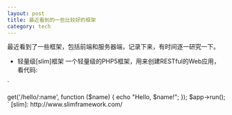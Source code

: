 ```yaml
---
layout: post
title: 最近看到的一些比较好的框架
category: tech
---
```


最近看到了一些框架，包括前端和服务器端，记录下来，有时间逐一研究一下。

* 轻量级[slim]框架
一个轻量级的PHP5框架，用来创建RESTful的Web应用，看代码:

`
<?php
require 'Slim/Slim.php';
$app = new Slim();
$app->get('/hello/:name', function ($name) {
    echo "Hello, $name!";
});
$app->run();
`

[slim]: http://www.slimframework.com/

